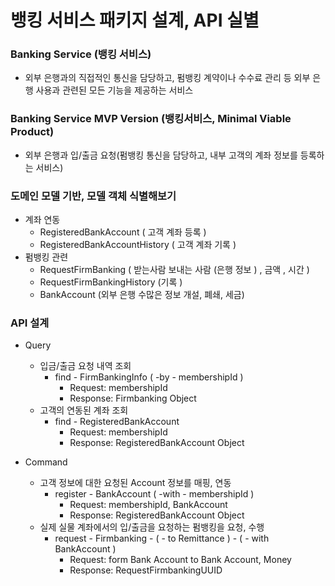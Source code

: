 # 뱅킹 서비스 패키지 설계, API 실별

### Banking Service (뱅킹 서비스)

- 외부 은행과의 직접적인 통신을 담당하고, 펌뱅킹 계약이나 수수료 관리 등 외부 은행 사용과 관련된 모든 기능을 제공하는 서비스

### Banking Service MVP Version (뱅킹서비스, Minimal Viable Product)

- 외부 은행과 입/출금 요청(펌뱅킹 통신을 담당하고, 내부 고객의 계좌 정보를 등록하는 서비스)

### 도메인 모델 기반, 모델 객체 식별해보기

- 계좌 연동
    - RegisteredBankAccount ( 고객 계좌 등록 )
    - RegisteredBankAccountHistory ( 고객 계좌 기록 )
- 펌뱅킹 관련
    - RequestFirmBanking ( 받는사람 보내는 사람 (은행 정보 ) , 금액 , 시간 )
    - RequestFirmBankingHistory (기록 )
    - BankAccount (외부 은행 수많은 정보 개설, 폐쇄, 세금)

### API 설계

- Query
    - 입금/출금 요청 내역 조회
        - find - FirmBankingInfo ( -by - membershipId )
            - Request: membershipId
            - Response: Firmbanking Object
    - 고객의 연동된 계좌 조회
        - find - RegisteredBankAccount
            - Request: membershipId
            - Response: RegisteredBankAccount Object

- Command
    - 고객 정보에 대한 요청된 Account 정보를 매핑, 연동
        - register - BankAccount ( -with - membershipId )
            - Request: membershipId, BankAccount
            - Response: RegisteredBankAccount Object
    - 실제 실물 계좌에서의 입/출금을 요청하는 펌뱅킹을 요청, 수행
        - request - Firmbanking - ( - to Remittance ) - ( - with BankAccount )
            - Request: form Bank Account to Bank Account, Money
            - Response: RequestFirmbankingUUID
